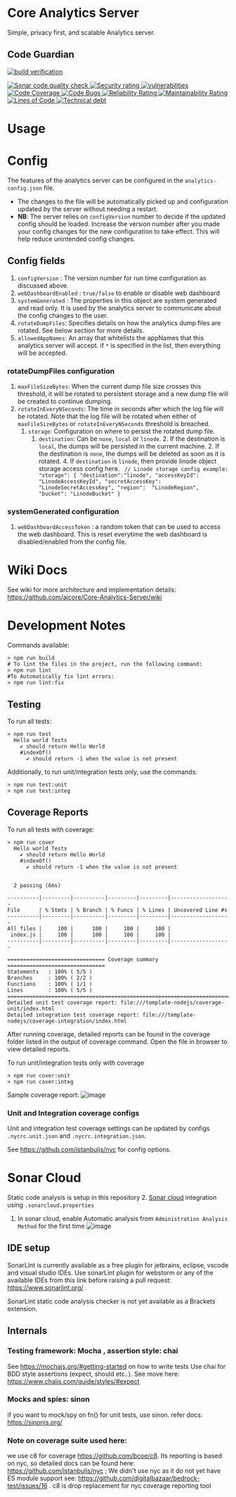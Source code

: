 # Core Analytics Server
Simple, privacy first, and scalable Analytics server.

## Code Guardian
[![<app> build verification](https://github.com/aicore/Core-Analytics-Server/actions/workflows/build_verify.yml/badge.svg)](https://github.com/aicore/template-nodejs/actions/workflows/build_verify.yml)

<a href="https://sonarcloud.io/summary/new_code?id=aicore_Core-Analytics-Server">
  <img src="https://sonarcloud.io/api/project_badges/measure?project=aicore_Core-Analytics-Server&metric=alert_status" alt="Sonar code quality check" />
  <img src="https://sonarcloud.io/api/project_badges/measure?project=aicore_Core-Analytics-Server&metric=security_rating" alt="Security rating" />
  <img src="https://sonarcloud.io/api/project_badges/measure?project=aicore_Core-Analytics-Server&metric=vulnerabilities" alt="vulnerabilities" />
  <img src="https://sonarcloud.io/api/project_badges/measure?project=aicore_Core-Analytics-Server&metric=coverage" alt="Code Coverage" />
  <img src="https://sonarcloud.io/api/project_badges/measure?project=aicore_Core-Analytics-Server&metric=bugs" alt="Code Bugs" />
  <img src="https://sonarcloud.io/api/project_badges/measure?project=aicore_Core-Analytics-Server&metric=reliability_rating" alt="Reliability Rating" />
  <img src="https://sonarcloud.io/api/project_badges/measure?project=aicore_Core-Analytics-Server&metric=sqale_rating" alt="Maintainability Rating" />
  <img src="https://sonarcloud.io/api/project_badges/measure?project=aicore_Core-Analytics-Server&metric=ncloc" alt="Lines of Code" />
  <img src="https://sonarcloud.io/api/project_badges/measure?project=aicore_Core-Analytics-Server&metric=sqale_index" alt="Technical debt" />
</a>

# Usage

# Config
The features of the analytics server can be configured in the `analytics-config.json` file.
* The changes to the file will be automatically picked up and configuration updated by the server without needing a restart.
* **NB**: The server relies on `configVersion` number to decide if the updated config should be loaded. Increase the version number after you made your config
changes for the new configuration to take effect. This will help reduce unintended config changes.

## Config fields
1. `configVersion` : The version number for run time configuration as discussed above.
2. `webDashboardEnabled` : `true/false` to enable or disable web dashboard
3. `systemGenerated` : The properties in this object are system generated and read only. It is used by the analytics server to communicate about the
config changes to the user.
4. `rotateDumpFiles`: Specifies details on how the analytics dump files are rotated. See below 
section for more details.
5. `allowedAppNames`: An array that whitelists the appNames that this analytics
server will accept. if `*` is specified in the list, then everything will be accepted.

### rotateDumpFiles configuration
1. `maxFileSizeBytes`: When the current dump file size crosses this threshold, it will be rotated 
to persistent storage and a new dump file will be created to continue dumping.
2. `rotateInEveryNSeconds`: The time in seconds after which the log file will be rotated. Note that the log file
will be rotated when either of `maxFileSizeBytes` or `rotateInEveryNSeconds` threshold is breached.
   1. `storage`: Configuration on where to persist the rotated dump file.
      1. `destination`: Can be `none`, `local` or `linode`. 
          2. If the destination is `local`, the dumps will be persisted in the current machine.
          2. If the destination is `none`, the dumps will be deleted as soon as it is rotated.
          4. If `destination` is `linode`, then provide linode object storage access config here.
             ``` 
             // Linode storage config example: 
             "storage": {
                "destination":"linode",
                "accessKeyId":  "LinodeAccessKeyId",
                "secretAccessKey":  "LinodeSecretAccessKey",
                "region":  "LinodeRegion",
                "bucket": "LinodeBucket"
             }
             ```

### systemGenerated configuration
1. `webDashboardAccessToken` : a random token that can be used to access the web dashboard. This is reset everytime the web dashboard is disabled/enabled from the config file.

# Wiki Docs
See wiki for more architecture and implementation details: https://github.com/aicore/Core-Analytics-Server/wiki

# Development Notes
Commands available:
```shell
> npm run build
# To lint the files in the project, run the following command:
> npm run lint
#To Automatically fix lint errors:
> npm run lint:fix
```

## Testing
To run all tests:
```shell
> npm run test
  Hello world Tests
    ✔ should return Hello World
    #indexOf()
      ✔ should return -1 when the value is not present
```

Additionally, to run unit/integration tests only, use the commands:
```shell
> npm run test:unit
> npm run test:integ
```

## Coverage Reports
To run all tests with coverage:

```shell
> npm run cover
  Hello world Tests
    ✔ should return Hello World
    #indexOf()
      ✔ should return -1 when the value is not present


  2 passing (6ms)

----------|---------|----------|---------|---------|-------------------
File      | % Stmts | % Branch | % Funcs | % Lines | Uncovered Line #s 
----------|---------|----------|---------|---------|-------------------
All files |     100 |      100 |     100 |     100 |                   
 index.js |     100 |      100 |     100 |     100 |                   
----------|---------|----------|---------|---------|-------------------

=============================== Coverage summary ===============================
Statements   : 100% ( 5/5 )
Branches     : 100% ( 2/2 )
Functions    : 100% ( 1/1 )
Lines        : 100% ( 5/5 )
================================================================================
Detailed unit test coverage report: file:///template-nodejs/coverage-unit/index.html
Detailed integration test coverage report: file:///template-nodejs/coverage-integration/index.html
```
After running coverage, detailed reports can be found in the coverage folder listed in the output of coverage command.
Open the file in browser to view detailed reports.

To run unit/integration tests only with coverage
```shell
> npm run cover:unit
> npm run cover:integ
```

Sample coverage report:
![image](https://user-images.githubusercontent.com/5336369/148687351-6d6c12a2-a232-433d-ab62-2cf5d39c96bd.png)

### Unit and Integration coverage configs
Unit and integration test coverage settings can be updated by configs `.nycrc.unit.json` and `.nycrc.integration.json`.

See https://github.com/istanbuljs/nyc for config options.

# Sonar Cloud
Static code analysis is setup in this repository
2. [Sonar cloud](https://sonarcloud.io/) integration using `.sonarcloud.properties`
   1. In sonar cloud, enable Automatic analysis from `Administration
      Analysis Method` for the first time ![image](https://user-images.githubusercontent.com/5336369/148695840-65585d04-5e59-450b-8794-54ca3c62b9fe.png)

## IDE setup
SonarLint is currently available as a free plugin for jetbrains, eclipse, vscode and visual studio IDEs.
Use sonarLint plugin for webstorm or any of the available
IDEs from this link before raising a pull request: https://www.sonarlint.org/ .

SonarLint static code analysis checker is not yet available as a Brackets
extension.

## Internals
### Testing framework: Mocha , assertion style: chai
 See https://mochajs.org/#getting-started on how to write tests
 Use chai for BDD style assertions (expect, should etc..). See move here: https://www.chaijs.com/guide/styles/#expect

### Mocks and spies: sinon
 if you want to mock/spy on fn() for unit tests, use sinon. refer docs: https://sinonjs.org/

### Note on coverage suite used here:
we use c8 for coverage https://github.com/bcoe/c8. Its reporting is based on nyc, so detailed docs can be found
 here: https://github.com/istanbuljs/nyc ; We didn't use nyc as it do not yet have ES module support
 see: https://github.com/digitalbazaar/bedrock-test/issues/16 . c8 is drop replacement for nyc coverage reporting tool
